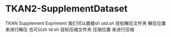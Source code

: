 # TKAN2-SupplementDataset
TKAN Supplement Expriment
我们可以直接sh utd.sh 目标解压文件夹 解压位置 来进行解压
也可以sh td.sh 目标压缩文件夹 压缩位置 来进行压缩
